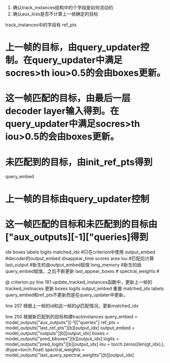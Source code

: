 1. 确认track_instances结构中的个字段是如何流动的
2. 确认aux_loss是否不计算上一帧确定的目标



track_instances中的字段有
ref_pts 
# 上一帧的目标，由query_updater控制。在query_updater中满足socres>th iou>0.5的会由boxes更新。
# 这一帧匹配的目标，由最后一层decoder layer输入得到。在query_updater中满足socres>th iou>0.5的会由boxes更新。

# 未匹配到的目标，由init_ref_pts得到

query_embed
# 上一帧的目标由query_updater控制
# 这一帧匹配的目标和未匹配到的目标由["aux_outputs][-1]["queries]得到

ids
boxes
labels
logits
matched_idx #只在criterion中使用
output_embed #decoder的output_embed
disappear_time
scores
area
iou #匹配后计算
last_output #新生的由output_embed赋值
long_memory #新生的由query_embed赋值，之后不断更新
last_appear_boxes #
spectral_weights #


@ criterion.py
line 181
update_tracked_instances函数中，更新上一帧的tracked_instnaces
更新 boxes logits output_embed 
重置 matched_idx labels
query_embed和ref_pts不更新而是在query_updater中更新。

line 207
根据上一帧的id和这一帧的gt匹配情况，更新matched_idx

line 250
根据新匹配到的目标构建trackinstances
query_embed = model_outputs["aux_outputs"][-1]["queries"]
ref_pts = model_outputs["last_ref_pts"][b][output_idx]
output_embed = model_outputs["outputs"][b][output_idx]
boxes = model_outputs["pred_bboxes"][b][output_idx]
logits = model_outputs["pred_logits"][b][output_idx]
iou = torch.zeros((len(gt_idx),), dtype=torch.float)
spectral_weights = model_outputs["last_query_spectral_weights"][b][output_idx]
